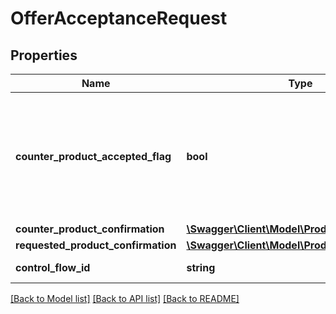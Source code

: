# OfferAcceptanceRequest

## Properties
Name | Type | Description | Notes
------------ | ------------- | ------------- | -------------
**counter_product_accepted_flag** | **bool** | Flag to indicate a counter offer selected by an applicant. Valid values: true and false | [optional] 
**counter_product_confirmation** | [**\Swagger\Client\Model\ProductConfirmation[]**](ProductConfirmation.md) |  | [optional] 
**requested_product_confirmation** | [**\Swagger\Client\Model\ProductConfirmation[]**](ProductConfirmation.md) |  | 
**control_flow_id** | **string** | Control Flow Id | 

[[Back to Model list]](../../README.md#documentation-for-models) [[Back to API list]](../../README.md#documentation-for-api-endpoints) [[Back to README]](../../README.md)

